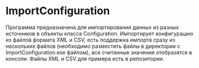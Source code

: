 # ImportConfiguration
Программа предназначена для импортирования данных из разных источников в объекты класса Configuration. Импортирует конфигурацию из файлов формата XML и CSV, есть поддержка импорта сразу из нескольких файлов (необходимо разместить файлы в директории с ImportConfiguration.exe файлом), все считанные значения отобразятся в консоли. Файлы XML и CSV для примера есть в репозитории.
